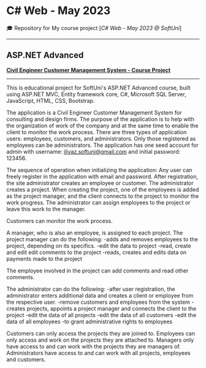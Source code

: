 # C# Web - May 2023
🎓 Repository for My course project [*C# Web - May 2023 @ SoftUni*]
***

## ASP.NET Advanced
[**Civil Engineer Customer Management System - Course Project**](https://github.com/iliyazz/CivilEngineerCMS)
***

This is educational project for SoftUni's ASP.NET Advanced course, built using ASP.NET MVC, Entity framework core, C#, Microsoft SQL Server, JavaScript, HTML, CSS, Bootstrap.

The application is a Civil Engineer Customer Management System for consulting and design firms. The purpose of the application is to help with the organization of work of the company and at the same time to enable the client to monitor the work process.
There are three types of application users: employees, customers, and administrators.
Only those registered as employees can be administrators.
The application has one seed account for admin with username: iliyaz.softuni@gmail.com and initial password: 123456.

The sequence of operation when initializing the application:
Any user can freely register in the application with email and password.
After registration, the site administrator creates an employee or customer.
The administrator creates a project. When creating the project, one of the employees is added as the project manager, and the client connects to the project to monitor the work progress.
The administrator can assign employees to the project or leave this work to the manager.

Customers can monitor the work process.

A manager, who is also an employee, is assigned to each project.
The project manager can do the following:
-adds and removes employees to the project, depending on its specifics.
-edit the data to project
-read, create and edit edit comments to the project
-reads, creates and edits data on payments made to the project

The employee involved in the project can add comments and read other comments.

The administrator can do the following:
-after user registration, the administrator enters additional data and creates a client or employee from the respective user.
-remove customers and employees from the system
-creates projects, appoints a project manager and connects the client to the project
-edit the data of all projects
-edit the data of all customers
-edit the data of all employees
-to grant administrative rights to employees

Customers can only access the projects they are joined to.
Employees can only access and work on the projects they are attached to.
Managers only have access to and can work with the projects they are managers of.
Administrators have access to and can work with all projects, employees and customers.
